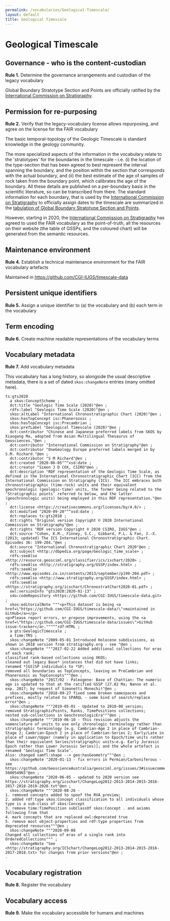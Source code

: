 ```yaml
---
permalink: /vocabularies/Geological-Timescale/
layout: default
title: Geological Timescale
---
```


# Geological Timescale
## Governance - who is the content-custodian
**Rule 1.** Determine the governance arrangements and custodian of the legacy vocabulary

Global Boundary Stratotype Section and Points are officially ratified by the [International Commission on Stratigraphy](https://stratigraphy.org/).  
## Permission for re-purposing
**Rule 2.** Verify that the legacy-vocabulary license allows repurposing, and agree on the license for the FAIR vocabulary

The basic temporal-topology of the Geologic Timescale is standard knowledge in the geology community. 

The more specialized aspects of the information in the vocabulary relate to the 'stratotypes' for the boundaries in the timescale - i.e. (i) the location of the type-section that has been agreed to best represent the interval spanning the boundary, and the position within the section that corresponds with the actual boundary, and (ii) the best estimate of the age of samples of rock taken from the boundary point, which calibrates the age of the boundary. All these details are published on a per-boundary basis in the scientific literature, so can be transcribed from there. The standard information for each boundary, that is used by the [International Commission on Stratigraphy](https://stratigraphy.org/) to officially assign dates to the timescale are summarized in the [tabulation of Global Boundary Stratotype Section and Points](https://stratigraphy.org/gssps/). 

However, starting in 2020, the [International Commission on Stratigraphy](https://stratigraphy.org/) has agreed to used the FAIR vocabulary as the point-of-truth, all the resources on their website (the table of GSSPs, and the coloured chart) will be generated from the semantic resources.  

## Maintenance environment
**Rule 4.** Establish a technical maintenance environment for the FAIR vocabulary artefacts

Maintained in https://github.com/CGI-IUGS/timescale-data 

## Persistent unique identifiers
**Rule 5.** Assign a unique identifier to (a) the vocabulary and (b) each term in the vocabulary

## Term encoding
**Rule 6.** Create machine readable representations of the vocabulary terms 


## Vocabulary metadata
**Rule 7.** Add vocabulary metadata 

This vocabulary has a long history, so alongside the usual descriptive metadata, there is a set of dated `skos:changeNote` entries (many omitted here). 

```turtle
ts:gts2020
  a skos:ConceptScheme ;
  dct:title "Geologic Time Scale (2020)"@en ;
  rdfs:label "Geologic Time Scale (2020)"@en ;
  skos:altLabel "International Chronostratigraphic Chart (2020)"@en ;
  skos:hasTopConcept isc:Phanerozoic ;
  skos:hasTopConcept isc:Precambrian ;
  skos:prefLabel "Geological Timescale (2020)"@en ;
  dct:contributor "Chinese and Japanese preferred labels from SKOS by Xiaogang Ma, adopted from Asian Multilingual Thesaurus of Geosciences."@en ;
  dct:contributor "International Commission on Stratigraphy"@en ;
  dct:contributor "OneGeology Europe preferred labels merged in by S.M. Richard."@en ;
  dct:contributor "S M Richard"@en ;
  dct:created "2020-06-05"^^xsd:date ;
  dct:creator "Simon J D COX, CSIRO"@en ;
  dct:description "RDF representation of the Geologic Time Scale, as defined in the International Chronostratigraphic Chart (ICC) from the International Commission on Stratigraphy (ICS). The ICC embraces both chronostratigraphic (time-rock) units and their equivalent geochronologic (geologic-time) units, the former being related to the ‘Stratigraphic points’ referred to below, and the latter (geochronologic units) being employed in this RDF representation."@en ;
  dct:license <https://creativecommons.org/licenses/by/4.0/> ;
  dct:modified "2020-09-20"^^xsd:date ;
  dct:replaces ts:gts2018 ;
  dct:rights "Original version Copyright © 2020 International Commission on Stratigraphy"@en ;
  dct:rights "RDF version Copyright © 2020 CSIRO, IUGS"@en ;
  dct:source "Cohen, K.M., Finney, S.C., Gibbard, P.L. & Fan, J.-X. (2013; updated) The ICS International Chronostratigraphic Chart. Episodes 36: 199-204."@en ;
  dct:source "International Chronostratigraphic Chart 2020"@en ;
  dct:subject <http://dbpedia.org/page/Geologic_time_scale> ;
  rdfs:seeAlso <http://resource.geosciml.org/classifier/ics/ischart/2020> ;
  rdfs:seeAlso <http://stratigraphy.org/GSSP/index.html> ;
  rdfs:seeAlso <http://www.episodes.co.in/contents/2013/september/p199-204.pdf> ;
  rdfs:seeAlso <http://www.stratigraphy.org/GSSP/index.html> ;
  rdfs:seeAlso <https://stratigraphy.org/icschart/ChronostratChart2020-01.pdf> ;
  owl:versionInfo "gts2020:2020-01-13" ;
  sdo:codeRepository <https://github.com/CGI-IUGS/timescale-data.git> ;
  skos:editorialNote """<p>This dataset is being <a href=\"https://github.com/CGI-IUGS/timescale-data/\">maintained in GitHub</a></p>
<p>Please report errors, or propose improvements, using the <a href=\"https://github.com/CGI-IUGS/timescale-data/issues\">GitHub issue-tracker</a>."""^^rdf:HTML ;
  a gts:GeologicTimescale ;
  a time:TRS ;
  skos:changeNote "2009-05-01 Introduced Holocene subdivisions, as shown in 2018 version from stratigraphy.org - see "@en ;
  skos:changeNote """2017-02-22 Added additional collections for eras of each rank;
classified rank-based collections using XKOS;
cleaned out legacy Base* instances that did not have links;
renamed *[GS]SP individuals to *SP;
removed all boundaries as TopConcepts, leaving on PreCambrian and Phanerozoic as TopConcepts"""@en ;
  skos:changeNote "2017/02 - Paleogene: Base of Chattian: The numeric age is updated to that at the ratified GSSP (27.82 Ma; Nanno et al. exp. 2017; by request of Simonetti Monechi)"@en ;
  skos:changeNote "2018-09-27 fixed some broken namespaces and prefixes, mostly related to SPARQL - some kind of search/replace error"@en ;
  skos:changeNote """2019-05-01 - Updated to 2018-08 version; 
removed StratigraphicPoints, Ranks, TimePositions collections; 
nested sub-collections in GeochronologicEra"""@en ;
  skos:changeNote """2019-06-10 - This revision adjusts the nomenclature of units to use only chronologic terminology rather than stratigraphic terminology [e.g. Cambrian-Age 2 in place of Cambrian-Stage 2; Cambrian-Epoch 2 in place of Cambrian-Series 2; Early/Late in place of Lower/Upper (namely in application to Epoch/time units rather than their equivalent Series/stratigraphic units—e.g. Early Jurassic Epoch rather than Lower Jurassic Series)]; and the whole artefact is renamed ‘Geologic Time Scale’. 
Also: changed samfl:shape --> geo:hasGeometry"""@en ;
  skos:changeNote "2020-01-13 - fix errors in Permian/Carboniferous - see https://github.com/GeoscienceAustralia/geosciml.org/issues/3#issuecomment-560054965"@en ;
  skos:changeNote "2020-06-05 - updated to 2020 version see https://stratigraphy.org/icschart/ChangeLog2012-2013-2014-2015-2016-2017-2018-2019-2020.txt"@en ;
  skos:changeNote """2020-08-26 - 
1. removed concepts added to spoof the RVA preview; 
2. added rdf:type skos:Concept classification to all individuals whose type is a sub-class of skos:Concept 
3. remove time:TimePosition subClassOf skos:Concept . and axioms following from that 
4. mark concepts that are replaced owl:deprecated true 
5. remove most object-properties and rdf:type properties from deprecated resources"""@en ;
  skos:changeNote """2020-09-08
Changed all collections of eras of a single rank into OrderedCollections""" ;
  skos:changeNote "See <http://stratigraphy.org/ICSchart/ChangeLog2012-2013-2014-2015-2016-2017-2018.txt> for changes from prior versions"@en ;
.
```

## Vocabulary registration
**Rule 8.** Register the vocabulary

## Vocabulary access
**Rule 9.** Make the vocabulary accessible for humans and machines

